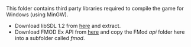 This folder contains third party libraries required to compile the game for Windows (using MinGW).

  * Download libSDL 1.2 from [here](http://www.libsdl.org/download-1.2.php) and extract.
  * Download FMOD Ex API from [here](http://www.fmod.org/fmod-downloads.html#FMODExProgrammersAPI) and copy the FMod *api* folder here into a subfolder called *fmod*.
  